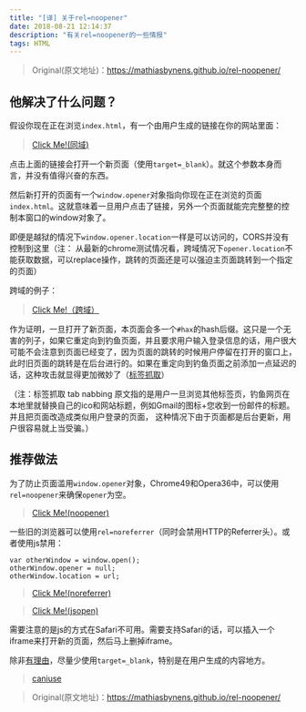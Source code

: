 ```yaml
---
title: "[译] 关于rel=noopener"
date: 2018-08-21 12:14:37
description: "有关rel=noopener的一些情报"
tags: HTML
---
```


> Original(原文地址)：https://mathiasbynens.github.io/rel-noopener/

## 他解决了什么问题？
假设你现在正在浏览`index.html`，有一个由用户生成的链接在你的网站里面：

> <a href="/test-rel-noopener/" target="_blank">Click Me!(同域)</a>

点击上面的链接会打开一个新页面（使用`target=_blank`）。就这个参数本身而言，并没有值得兴奋的东西。

然后新打开的页面有一个`window.opener`对象指向你现在正在浏览的页面`index.html`。这就意味着一旦用户点击了链接，另外一个页面就能完完整整的控制本窗口的window对象了。

即便是越狱的情况下`window.opener.location`一样是可以访问的，CORS并没有控制到这里（注： 从最新的chrome测试情况看，跨域情况下`opener.location`不能获取数据，可以replace操作，跳转的页面还是可以强迫主页面跳转到一个指定的页面）

跨域的例子：

> <a href="https://genuifx.com/github/blog/about-rel-noopener/" target="_blank">Click Me!（跨域）</a>

作为证明，一旦打开了新页面，本页面会多一个`#hax`的hash后缀。这只是一个无害的列子，如果它重定向到钓鱼页面，并且要求用户输入登录信息的话，用户很大可能不会注意到页面已经变了，因为页面的跳转的时候用户停留在打开的窗口上，此时旧页面的跳转是在后台进行的。如果在重定向到钓鱼页面之前添加一点延迟的话，这种攻击就显得更加微妙了（[标签抓取](http://www.azarask.in/blog/post/a-new-type-of-phishing-attack/)）

（注：标签抓取 tab nabbing 原文指的是用户一旦浏览其他标签页，钓鱼网页在本地里就替换自己的ico和网站标题，例如Gmail的图标+您收到一份邮件的标题。并且把页面改造成类似用户登录的页面， 这种情况下由于页面都是后台更新，用户很容易就上当受骗。）

## 推荐做法
为了防止页面滥用`window.opener`对象，Chrome49和Opera36中，可以使用`rel=noopener`来确保`opener`为空。

> <a href="/test-rel-noopener/" target="_blank" rel="noopener">Click Me!(noopener)</a>

一些旧的浏览器可以使用`rel=noreferrer`（同时会禁用HTTP的Referrer头）。或者使用js禁用：
```
var otherWindow = window.open();
otherWindow.opener = null;
otherWindow.location = url;
```

> <a href="/test-rel-noopener/" target="_blank" rel="noreferrer">Click Me!(noreferrer)</a>

> <a href="/test-rel-noopener/" target="_blank" onclick="var otherWindow = window.open();otherWindow.opener = null;otherWindow.location = href;">Click Me!(jsopen)</a>

需要注意的是js的方式在Safari不可用。需要支持Safari的话，可以插入一个iframe来打开新的页面，然后马上删掉iframe。

除非[有理由](https://css-tricks.com/use-target_blank/)，尽量少使用`target=_blank`，特别是在用户生成的内容地方。

> [caniuse](https://caniuse.com/#search=window.opener)


> Original(原文地址)：https://mathiasbynens.github.io/rel-noopener/